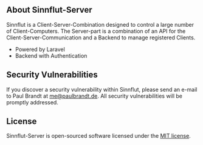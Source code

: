 ## About Sinnflut-Server

Sinnflut is a Client-Server-Combination designed to control a large number of Client-Computers.
The Server-part is a combination of an API for the Client-Server-Communication and a Backend to manage registered Clients.

- Powered by Laravel
- Backend with Authentication


## Security Vulnerabilities

If you discover a security vulnerability within Sinnflut, please send an e-mail to Paul Brandt at me@paulbrandt.de. All security vulnerabilities will be promptly addressed.

## License

Sinnflut-Server is open-sourced software licensed under the [MIT license](http://opensource.org/licenses/MIT).
